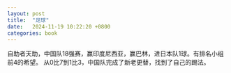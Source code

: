 ```yaml
---
layout: post
title:  "足球"
date:   2024-11-19 10:22:20 +0800
categories: book
---
```

自助者天助，中国队18强赛，赢印度尼西亚，赢巴林，进日本队1球。有排名小组前4的希望。
从0比7到1比3，中国队完成了新老更替，找到了自己的踢法。



